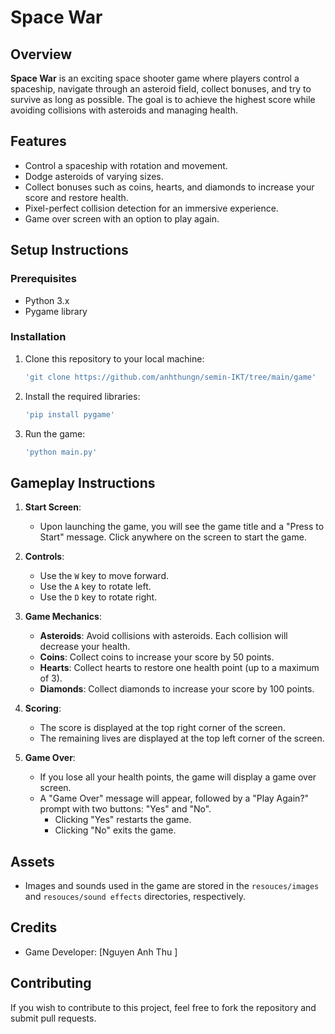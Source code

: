 # Space War

## Overview
**Space War** is an exciting space shooter game where players control a spaceship, navigate through an asteroid field, collect bonuses, and try to survive as long as possible. The goal is to achieve the highest score while avoiding collisions with asteroids and managing health.

## Features
- Control a spaceship with rotation and movement.
- Dodge asteroids of varying sizes.
- Collect bonuses such as coins, hearts, and diamonds to increase your score and restore health.
- Pixel-perfect collision detection for an immersive experience.
- Game over screen with an option to play again.

## Setup Instructions
### Prerequisites
- Python 3.x
- Pygame library

### Installation
1. Clone this repository to your local machine:
    ```sh
    'git clone https://github.com/anhthungn/semin-IKT/tree/main/game'
    ```

2. Install the required libraries:
    ```sh
    'pip install pygame'
    ```

3. Run the game:
    ```sh
    'python main.py'
    ```

## Gameplay Instructions
1. **Start Screen**: 
   - Upon launching the game, you will see the game title and a "Press to Start" message. Click anywhere on the screen to start the game.

2. **Controls**:
   - Use the `W` key to move forward.
   - Use the `A` key to rotate left.
   - Use the `D` key to rotate right.

3. **Game Mechanics**:
   - **Asteroids**: Avoid collisions with asteroids. Each collision will decrease your health.
   - **Coins**: Collect coins to increase your score by 50 points.
   - **Hearts**: Collect hearts to restore one health point (up to a maximum of 3).
   - **Diamonds**: Collect diamonds to increase your score by 100 points.

4. **Scoring**:
   - The score is displayed at the top right corner of the screen.
   - The remaining lives are displayed at the top left corner of the screen.

5. **Game Over**:
   - If you lose all your health points, the game will display a game over screen.
   - A "Game Over" message will appear, followed by a "Play Again?" prompt with two buttons: "Yes" and "No".
     - Clicking "Yes" restarts the game.
     - Clicking "No" exits the game.

## Assets
- Images and sounds used in the game are stored in the `resouces/images` and `resouces/sound effects` directories, respectively.

## Credits
- Game Developer: [Nguyen Anh Thu ]

## Contributing
If you wish to contribute to this project, feel free to fork the repository and submit pull requests.